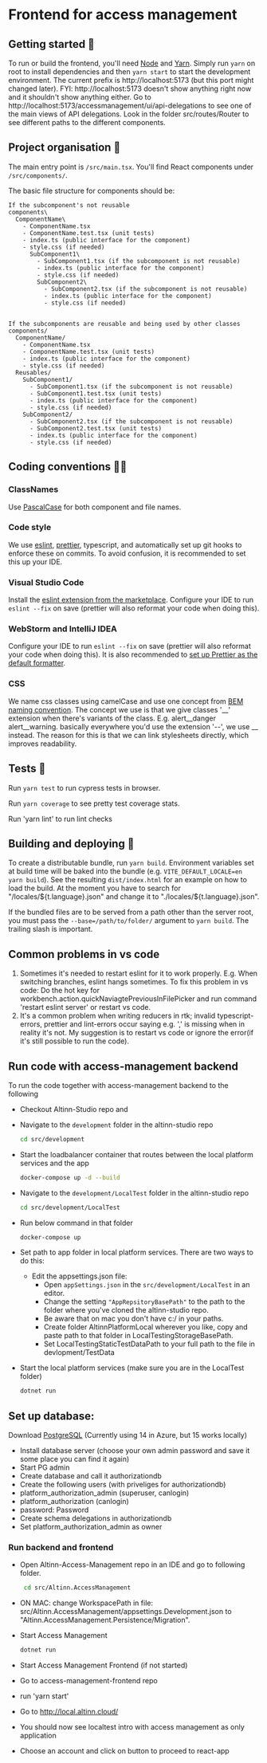 # Frontend for access management

## Getting started 🚀

To run or build the frontend, you'll need [Node](https://nodejs.org/) and [Yarn](https://yarnpkg.com/getting-started/install). Simply run `yarn` on root to install dependencies and then `yarn start` to start the development environment. The current prefix is http://localhost:5173 (but this port might changed later). FYI: http://localhost:5173 doesn't show anything right now and it shouldn't show anything either. Go to http://localhost:5173/accessmanagement/ui/api-delegations to see one of the main views of API delegations. Look in the folder src/routes/Router to see different paths to the different components.

## Project organisation 🧩

The main entry point is `/src/main.tsx`. You'll find React components under `/src/components/`.

The basic file structure for components should be:

```
If the subcomponent's not reusable
components\
  ComponentName\
    - ComponentName.tsx
    - ComponentName.test.tsx (unit tests)
    - index.ts (public interface for the component)
    - style.css (if needed)
      SubComponent1\
        - SubComponent1.tsx (if the subcomponent is not reusable)
        - index.ts (public interface for the component)
        - style.css (if needed)
        SubComponent2\
          - SubComponent2.tsx (if the subcomponent is not reusable)
          - index.ts (public interface for the component)
          - style.css (if needed)


If the subcomponents are reusable and being used by other classes
components/
  ComponentName/
    - ComponentName.tsx
    - ComponentName.test.tsx (unit tests)
    - index.ts (public interface for the component)
    - style.css (if needed)
  Reusables/
    SubComponent1/
      - SubComponent1.tsx (if the subcomponent is not reusable)
      - SubComponent1.test.tsx (unit tests)
      - index.ts (public interface for the component)
      - style.css (if needed)
    SubComponent2/
      - SubComponent2.tsx (if the subcomponent is not reusable)
      - SubComponent2.test.tsx (unit tests)
      - index.ts (public interface for the component)
      - style.css (if needed)

```

## Coding conventions 👮‍♀️

### ClassNames

Use [PascalCase](https://techterms.com/definition/pascalcase) for both component and file names.

### Code style

We use [eslint](https://eslint.org/), [prettier](https://prettier.io/), typescript, and automatically set up git hooks to enforce
these on commits. To avoid confusion, it is recommended to set this up your IDE.

### Visual Studio Code

Install the [eslint extension from the marketplace](https://marketplace.visualstudio.com/items?itemName=dbaeumer.vscode-eslint). Configure your IDE to run `eslint --fix` on save (prettier will also reformat your code when doing this).

### WebStorm and IntelliJ IDEA

Configure your IDE to run `eslint --fix` on save (prettier will also reformat your code when doing this). It is also recommended to
[set up Prettier as the default formatter](https://www.jetbrains.com/help/webstorm/prettier.html#ws_prettier_default_formatter).

### CSS

We name css classes using camelCase and use one concept from [BEM naming convention](http://getbem.com/naming/). The concept we use is that we give classes '__' extension when there's variants of the class. E.g. alert__danger alert__warning. basically everywhere you'd use the extension '--', we use __ instead. The reason for this is that we can link stylesheets directly, which improves readability.


## Tests 🧨

Run `yarn test` to run cypress tests in browser.

Run `yarn coverage` to see pretty test coverage stats.

Run 'yarn lint' to run lint checks

## Building and deploying 🚚

To create a distributable bundle, run `yarn build`. Environment variables set at build time will be baked into the bundle (e.g. `VITE_DEFAULT_LOCALE=en yarn build`). See the resulting `dist/index.html` for an example on how to load the build. At the moment you have to search for "/locales/${t.language}.json" and change it to "./locales/${t.language}.json".

If the bundled files are to be served from a path other than the server root, you must pass the `--base=/path/to/folder/` argument to `yarn build`. The trailing slash is important.

## Common problems in vs code
1. Sometimes it's needed to restart eslint for it to work properly. E.g. When switching branches, eslint hangs sometimes. To fix this problem in vs code: Do the hot key for workbench.action.quickNaviagtePreviousInFilePicker and run command 'restart eslint server' or restart vs code.
2. It's a common problem when writing reducers in rtk; invalid typescript-errors, prettier and lint-errors occur saying e.g. ',' is missing when in reality it's not. My suggestion is to restart vs code or ignore the error(if it's still possible to run the code). 


## Run code with access-management backend

To run the code together with access-management backend to the following


- Checkout Altinn-Studio repo and 

- Navigate to the `development` folder in the altinn-studio repo

   ```bash
   cd src/development
   ```

- Start the loadbalancer container that routes between the local platform services and the app

   ```bash
   docker-compose up -d --build
   ```
   
   
- Navigate to the `development/LocalTest` folder in the altinn-studio repo

   ```bash
   cd src/development/LocalTest

- Run below command in that folder

   ```bash
   docker-compose up
   ```

- Set path to app folder in local platform services. There are two ways to do this:

   - Edit the appsettings.json file:
      - Open `appSettings.json` in the `src/development/LocalTest` in an editor.
      - Change the setting `"AppRepsitoryBasePath"` to the path to the folder where you've cloned the altinn-studio repo.
      - Be aware that on mac you don't have c:/ in your paths.
      - Create folder AltinnPlatformLocal wherever you like, copy and paste path to that folder in LocalTestingStorageBasePath.
      - Set LocalTestingStaticTestDataPath to your full path to the file in devlopment/TestData     
          

- Start the local platform services (make sure you are in the LocalTest folder)

   ```bash
   dotnet run
   ```

## Set up database: 
  Download [PostgreSQL](https://www.postgresql.org/download/) (Currently using 14 in Azure, but 15 works locally) 
- Install database server (choose your own admin password and save it some place you can find it again)
- Start PG admin
- Create database and call it authorizationdb
- Create the following users (with priveliges for authorizationdb) 
- platform_authorization_admin (superuser, canlogin)
- platform_authorization (canlogin)
- password: Password
- Create schema delegations in authorizationdb
- Set platform_authorization_admin as owner

### Run backend and frontend
- Open Altinn-Access-Management repo in an IDE and go to following folder.

  ```bash
   cd src/Altinn.AccessManagement
   ```
- ON MAC: change WorkspacePath in file: src/Altinn.AccessManagement/appsettings.Development.json to "Altinn.AccessManagement.Persistence/Migration".

- Start Access Management

   ```bash
   dotnet run
   ```

- Start Access Management Frontend (if not started)

- Go to access-management-frontend repo

- run 'yarn start'

- Go to http://local.altinn.cloud/

- You should now see localtest intro with access management as only application

- Choose an account and click on button to proceed to react-app
